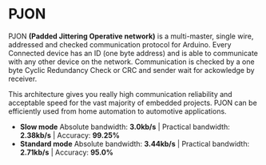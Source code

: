 PJON 
====

PJON **(Padded Jittering Operative network)** is a multi-master, single wire, addressed and checked communication protocol for Arduino. Every Connected device has an ID (one byte address) and is able to communicate with any other device on the network. 
Communication is checked by a one byte Cyclic Redundancy Check or CRC and sender wait for ackowledge by receiver.


This architecture gives you really high communication reliability and acceptable speed for the vast majority of embedded projects. PJON can be efficiently used from home automation to automotive applications.

* **Slow mode** Absolute bandwidth: **3.0kb/s** | Practical bandwidth: **2.38kb/s** | Accuracy: **99.25%**
* **Standard mode** Absolute bandwidth: **3.44kb/s** | Practical bandwidth: **2.71kb/s** | Accuracy: **95.0%**
